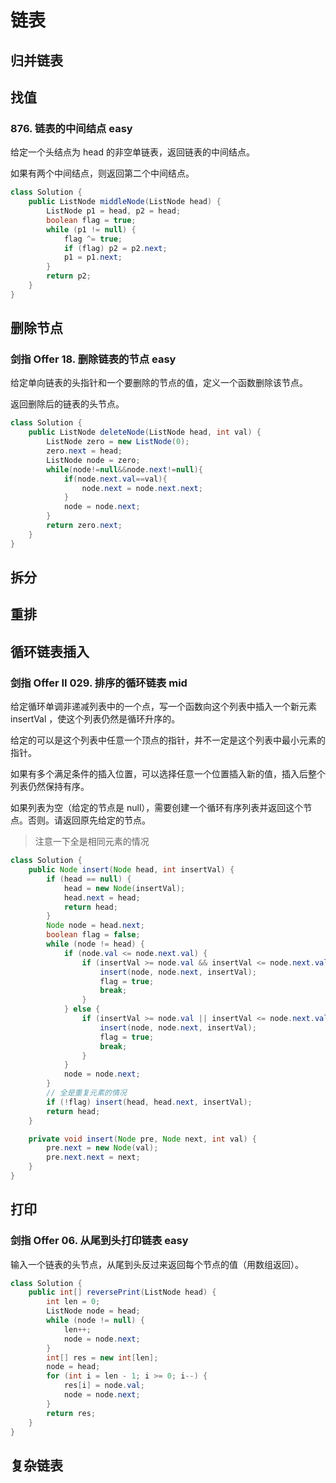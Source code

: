 # 链表

## 归并链表


## 找值

### 876. 链表的中间结点 easy

给定一个头结点为 head 的非空单链表，返回链表的中间结点。

如果有两个中间结点，则返回第二个中间结点。

```java
class Solution {
    public ListNode middleNode(ListNode head) {
        ListNode p1 = head, p2 = head;
        boolean flag = true;
        while (p1 != null) {
            flag ^= true;
            if (flag) p2 = p2.next;
            p1 = p1.next;
        }
        return p2;
    }
}
```

## 删除节点

### 剑指 Offer 18. 删除链表的节点 easy

给定单向链表的头指针和一个要删除的节点的值，定义一个函数删除该节点。

返回删除后的链表的头节点。

```java
class Solution {
    public ListNode deleteNode(ListNode head, int val) {
        ListNode zero = new ListNode(0);
        zero.next = head;
        ListNode node = zero;
        while(node!=null&&node.next!=null){
            if(node.next.val==val){
                node.next = node.next.next;
            }   
            node = node.next;
        }
        return zero.next;
    }
}
```

## 拆分


## 重排


## 循环链表插入

### 剑指 Offer II 029. 排序的循环链表 mid

给定循环单调非递减列表中的一个点，写一个函数向这个列表中插入一个新元素 insertVal ，使这个列表仍然是循环升序的。

给定的可以是这个列表中任意一个顶点的指针，并不一定是这个列表中最小元素的指针。

如果有多个满足条件的插入位置，可以选择任意一个位置插入新的值，插入后整个列表仍然保持有序。

如果列表为空（给定的节点是 null），需要创建一个循环有序列表并返回这个节点。否则。请返回原先给定的节点。

> 注意一下全是相同元素的情况

```java
class Solution {
    public Node insert(Node head, int insertVal) {
        if (head == null) {
            head = new Node(insertVal);
            head.next = head;
            return head;
        }
        Node node = head.next;
        boolean flag = false;
        while (node != head) {
            if (node.val <= node.next.val) {
                if (insertVal >= node.val && insertVal <= node.next.val) {
                    insert(node, node.next, insertVal);
                    flag = true;
                    break;
                }
            } else {
                if (insertVal >= node.val || insertVal <= node.next.val) {
                    insert(node, node.next, insertVal);
                    flag = true;
                    break;
                }
            }
            node = node.next;
        }
        // 全是重复元素的情况
        if (!flag) insert(head, head.next, insertVal);
        return head;
    }

    private void insert(Node pre, Node next, int val) {
        pre.next = new Node(val);
        pre.next.next = next;
    }
}

```

## 打印

### 剑指 Offer 06. 从尾到头打印链表 easy

输入一个链表的头节点，从尾到头反过来返回每个节点的值（用数组返回）。

```java
class Solution {
    public int[] reversePrint(ListNode head) {
        int len = 0;
        ListNode node = head;
        while (node != null) {
            len++;
            node = node.next;
        }
        int[] res = new int[len];
        node = head;
        for (int i = len - 1; i >= 0; i--) {
            res[i] = node.val;
            node = node.next;
        }
        return res;
    }
}
```

## 复杂链表

